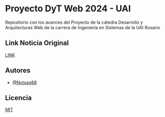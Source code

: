 
# Proyecto DyT Web 2024 - UAI

Repositorio con los avances del Proyecto de la cátedra Desarrollo y Arquitecturas Web de la carrera de Ingeniería en Sistemas de la UAI Rosario

## Link Noticia Original
[LINK](https://www.muyinteresante.com/mascotas/60093.html)

## Autores

- [@Notsag88](https://github.com/Notsag88)


## Licencia

[MIT](https://choosealicense.com/licenses/mit/)

